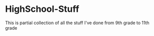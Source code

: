 # HighSchool-Stuff
<p1>This is partial collection of all the stuff I've done from 9th grade to 11th grade</p1>
